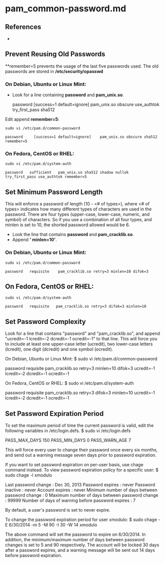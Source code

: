 # pam_common-password.md

## References

* [](http://xmodulo.com/set-password-policy-linux.html)

## Prevent Reusing Old Passwords

**remember=5 prevents the usage of the last five passwords used. The old passwords are stored in **/etc/security/opasswd**

### On Debian, Ubuntu or Linux Mint:

* Look for a line containing **password** and **pam_unix.so**. 

	password	[success=1 default=ignore]	pam_unix.so obscure use_authtok try_first_pass sha512

Edit append **remember=5**: 

	sudo vi /etc/pam.d/common-password

	password     [success=1 default=ignore]    pam_unix.so obscure sha512 remember=5

### On Fedora, CentOS or RHEL:

	sudo vi /etc/pam.d/system-auth

	password   sufficient   pam_unix.so sha512 shadow nullok try_first_pass use_authtok remember=5


## Set Minimum Password Length

This will enforce a password of length (10 - <# of types>), where <# of types> indicates how many different types of characters are used in the password. There are four types (upper-case, lower-case, numeric, and symbol) of characters. So if you use a combination of all four types, and minlen is set to 10, the shorted password allowed would be 6.

* Look the line that contains **password** and **pam_cracklib.so**.
* Append **' minlen=10'**.

### On Debian, Ubuntu or Linux Mint:

	sudo vi /etc/pam.d/common-password

	password   requisite    pam_cracklib.so retry=3 minlen=10 difok=3

## On Fedora, CentOS or RHEL:

	sudo vi /etc/pam.d/system-auth

	password   requisite   pam_cracklib.so retry=3 difok=3 minlen=10


## Set Password Complexity

Look for a line that contains "password" and "pam_cracklib.so", and append "ucredit=-1 lcredit=-2 dcredit=-1 ocredit=-1" to that line. This will force you to include at least one upper-case letter (ucredit), two lower-case letters (lcredit), one digit (dcredit) and one symbol (ocredit).

On Debian, Ubuntu or Linux Mint:
$ sudo vi /etc/pam.d/common-password

password   requisite    pam_cracklib.so retry=3 minlen=10 difok=3 ucredit=-1 lcredit=-2 dcredit=-1 ocredit=-1

On Fedora, CentOS or RHEL:
$ sudo vi /etc/pam.d/system-auth

password   requisite   pam_cracklib.so retry=3 difok=3 minlen=10 ucredit=-1 lcredit=-2 dcredit=-1 ocredit=-1

## Set Password Expiration Period

To set the maximum period of time the current password is valid, edit the following variables in /etc/login.defs.
$ sudo vi /etc/login.defs

PASS_MAX_DAYS   150
PASS_MIN_DAYS   0
PASS_WARN_AGE   7

This will force every user to change their password once every six months, and send out a warning message seven days prior to password expiration.

If you want to set password expiration on per-user basis, use chage command instead. To view password expiration policy for a specific user:
$ sudo chage -l xmodulo

Last password change                                    : Dec 30, 2013
Password expires                                        : never
Password inactive                                       : never
Account expires                                         : never
Minimum number of days between password change          : 0
Maximum number of days between password change          : 99999
Number of days of warning before password expires       : 7

By default, a user's password is set to never expire.

To change the password expiration period for user xmodulo:
$ sudo chage -E 6/30/2014 -m 5 -M 90 -I 30 -W 14 xmodulo

The above command will set the password to expire on 6/30/2014. In addition, the minimum/maximum number of days between password changes is set to 5 and 90 respectively. The account will be locked 30 days after a password expires, and a warning message will be sent out 14 days before password expiration.



